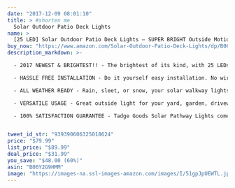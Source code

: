 ```yaml
---
date: "2017-12-09 08:01:10"
title: > #shorten me
  Solar Outdoor Patio Deck Lights
name: >
  [25 LED] Solar Outdoor Patio Deck Lights – SUPER BRIGHT Outside Motion Sensor Security Sun Powered Lighting For Yard, Backyard, Pathway, & Driveway, 4 Pack
buy_now: "https://www.amazon.com/Solar-Outdoor-Patio-Deck-Lights/dp/B06Y2G9HMM?SubscriptionId=AKIAIA5RBQIWQVTCUEUQ&tag=coldcutdeals-20&linkCode=xm2&camp=2025&creative=165953&creativeASIN=B06Y2G9HMM"
description_markdown: >-

  - 2017 NEWEST & BRIGHTEST!! - The brightest of its kind, with 25 LEDs, Tadge Goods solar outdoor patio deck lights are the best solar powered motion sensor lights on the market. Whether using for security or night time lighting, your super bright 4 pack lights come ready to use in heavy duty packaging.

  - HASSLE FREE INSTALLATION - Do it yourself easy installation. No wires, plugs, or headaches. Fully rechargeable means no more spending on replacement batteries.

  - ALL WEATHER READY - Rain, sleet, or snow, your solar walkway lights are designed to withstand the elements so you can count on them year-round. Note: must be exposed to sun to get a full charge.

  - VERSATILE USAGE - Great outside light for your yard, garden, driveway, sidewalk, walkway, porch, patio, or pathway. When motion is detected, maximum bright illumination is activated for security, safety, and protection. Once motion is not detected, after 30 seconds the light will turn off until the motion sensor is activated again.

  - 100% SATISFACTION GUARANTEE - Tadge Goods Solar Pathway Lights come with a 100% Satisfaction Guarantee. We back our customers and products without fail and are dedicated to address any product/service issues to ensure we deliver a 5-star experience for all our customers


tweet_id_str: "939390606325018624"
price: "$79.99"
list_price: "$89.99"
deal_price: "$31.99"
you_save: "$48.00 (60%)"
asin: "B06Y2G9HMM"
image: "https://images-na.ssl-images-amazon.com/images/I/51gpJpUEWTL.jpg"
---
```

